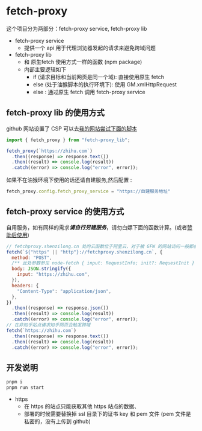# fetch-proxy

这个项目分为两部分：fetch-proxy service, fetch-proxy lib

- fetch-proxy service
  - 提供一个 api 用于代理浏览器发起的请求来避免跨域问题
- fetch-proxy lib
  - 和 原生fetch 使用方式一样的函数 (npm package)
  - 内部主要逻辑如下
    - if (请求目标和当前网页是同一个域): 直接使用原生 fetch
    - else (处于油猴脚本的执行环境下): 使用 GM.xmlHttpRequest
    - else : 通过原生 fetch 调用 fetch-proxy service

## fetch-proxy lib 的使用方式

github 网站设置了 CSP 可以去[我的网站尝试下面的脚本](https://shenzilong.cn)

```js
import { fetch_proxy } from "fetch-proxy_lib";

fetch_proxy(`https://zhihu.com`)
  .then((response) => response.text())
  .then((result) => console.log(result))
  .catch((error) => console.log("error", error));
```

如果不在油猴环境下使用的话还请自建服务,然后配置 :

```js
fetch_proxy.config.fetch_proxy_service = "https://自建服务地址"
```

## fetch-proxy service 的使用方式

自用服务，如有同样的需求***请自行另建服务***，请勿白嫖下面的函数计算。(或者[赞助后使用](https://afdian.net/@llej0))

```js
// fetchproxy.shenzilong.cn 处的云函数位于阿里云，对于被 GFW 的网站访问一般都会超时
fetch(`${"https" || "http"}://fetchproxy.shenzilong.cn`, {
  method: "POST",
  /** 此处参数参见 node-fetch { input: RequestInfo; init?: RequestInit } */
  body: JSON.stringify({
    input: "https://zhihu.com",
  }),
  headers: {
    "Content-Type": "application/json",
  },
})
  .then((response) => response.json())
  .then((result) => console.log(result))
  .catch((error) => console.log("error", error));
// 在非知乎站点请求知乎网页会触发跨域
fetch(`https://zhihu.com`)
  .then((response) => response.text())
  .then((result) => console.log(result))
  .catch((error) => console.log("error", error));
```

## 开发说明

```bash
pnpm i
pnpm run start
```
- https
  - 在 https 的站点只能获取其他 https 站点的数据、
  - 部署的时候需要替换掉 ssl 目录下的证书 key 和 pem 文件 (pem 文件是私密的，没有上传到 github)
